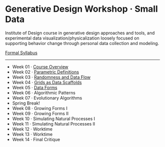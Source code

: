 # Generative Design Workshop · Small Data

Institute of Design course in generative design approaches and tools, and experimental data visualization/physicalization loosely focused on supporting behavior change through personal data collection and modeling.

[Formal Syllabus](generative-design-workshop.pdf)

-----

- Week 01 · [Course Overview](week01/README.md)
- Week 02 · [Parametric Definitions](week02/README.md)
- Week 03 · [Randomness and Data Flow](week03/README.md)
- Week 04 · [Grids as Data Scaffolds](week04/README.md)
- Week 05 · [Data Forms](week05/README.md)
- Week 06 · Algorithmic Patterns
- Week 07 · Evolutionary Algorithms
- Spring Break! 
- Week 08 · Growing Forms I
- Week 09 · Growing Forms II
- Week 10 · Simulating Natural Processes I 
- Week 11 · Simulating Natural Processes II
- Week 12 · Worktime
- Week 13 · Worktime
- Week 14 · Final Critique
